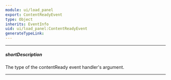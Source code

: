 ```yaml
---
module: ui/load_panel
export: ContentReadyEvent
type: Object
inherits: EventInfo
uid: ui/load_panel:ContentReadyEvent
generateTypeLink: 
---
```

---
##### shortDescription
The type of the contentReady event handler's argument.

---
<!-- Description goes here -->